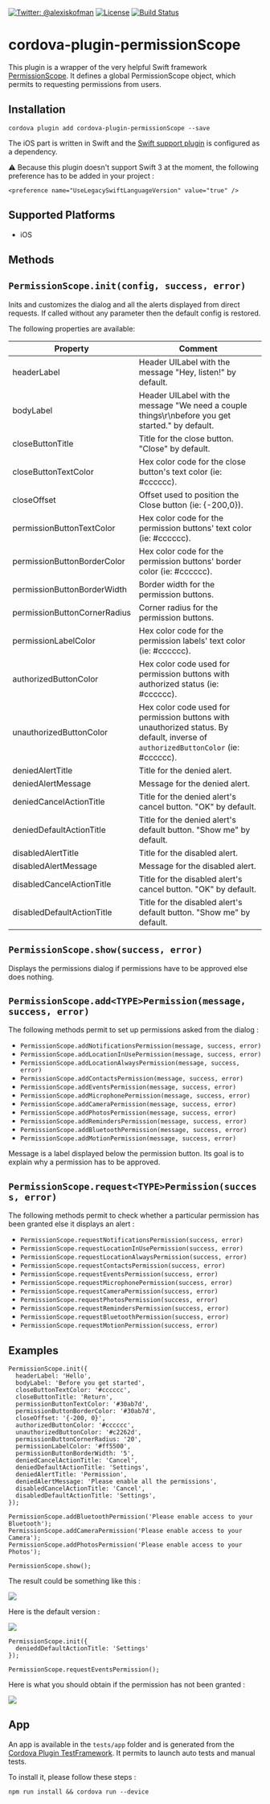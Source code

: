 [![Twitter: @alexiskofman](https://img.shields.io/badge/contact-@alexiskofman-blue.svg?style=flat)](https://twitter.com/alexiskofman)
[![License](https://img.shields.io/badge/license-apache2-green.svg?style=flat)](https://github.com/akofman/cordova-plugin-permissionScope/blob/master/LICENSE)
[![Build Status](https://travis-ci.org/akofman/cordova-plugin-permissionScope.svg?branch=master&style=flat)](https://travis-ci.org/akofman/cordova-plugin-permissionScope)

# cordova-plugin-permissionScope

This plugin is a wrapper of the very helpful Swift framework [PermissionScope](https://github.com/akofman/permissionScope).
It defines a global PermissionScope object, which permits to requesting permissions from users.

## Installation

```
cordova plugin add cordova-plugin-permissionScope --save
```
The iOS part is written in Swift and the [Swift support plugin](https://github.com/akofman/cordova-plugin-add-swift-support) is configured as a dependency.

:warning: Because this plugin doesn't support Swift 3 at the moment, the following preference has to be added in your project :

`<preference name="UseLegacySwiftLanguageVersion" value="true" />`

## Supported Platforms

- iOS

## Methods

## `PermissionScope.init(config, success, error)`
Inits and customizes the dialog and all the alerts displayed from direct requests.
If called without any parameter then the default config is restored.

The following properties are available:

Property | Comment
----- | -------
headerLabel | Header UILabel with the message "Hey, listen!" by default.
bodyLabel | Header UILabel with the message "We need a couple things\r\nbefore you get started." by default.
closeButtonTitle | Title for the close button. "Close" by default.
closeButtonTextColor | Hex color code for the close button's text color (ie: #cccccc).
closeOffset | Offset used to position the Close button (ie: {-200,0}).
permissionButtonTextColor | Hex color code for the permission buttons' text color (ie: #cccccc).
permissionButtonBorderColor | Hex color code for the permission buttons' border color (ie: #cccccc).
permissionButtonΒorderWidth | Border width for the permission buttons.
permissionButtonCornerRadius | Corner radius for the permission buttons.
permissionLabelColor | Hex color code for the permission labels' text color (ie: #cccccc).
authorizedButtonColor | Hex color code used for permission buttons with authorized status (ie: #cccccc).
unauthorizedButtonColor | Hex color code used for permission buttons with unauthorized status. By default, inverse of `authorizedButtonColor` (ie: #cccccc).
deniedAlertTitle | Title for the denied alert.
deniedAlertMessage | Message for the denied alert.
deniedCancelActionTitle | Title for the denied alert's cancel button. "OK" by default.
deniedDefaultActionTitle | Title for the denied alert's default button. "Show me" by default.
disabledAlertTitle | Title for the disabled alert.
disabledAlertMessage | Message for the disabled alert.
disabledCancelActionTitle | Title for the disabled alert's cancel button. "OK" by default.
disabledDefaultActionTitle | Title for the disabled alert's default button. "Show me" by default.

## `PermissionScope.show(success, error)`
Displays the permissions dialog if permissions have to be approved else does nothing.

## `PermissionScope.add<TYPE>Permission(message, success, error)`
The following methods permit to set up permissions asked from the dialog :
- `PermissionScope.addNotificationsPermission(message, success, error)`
- `PermissionScope.addLocationInUsePermission(message, success, error)`
- `PermissionScope.addLocationAlwaysPermission(message, success, error)`
- `PermissionScope.addContactsPermission(message, success, error)`
- `PermissionScope.addEventsPermission(message, success, error)`
- `PermissionScope.addMicrophonePermission(message, success, error)`
- `PermissionScope.addCameraPermission(message, success, error)`
- `PermissionScope.addPhotosPermission(message, success, error)`
- `PermissionScope.addRemindersPermission(message, success, error)`
- `PermissionScope.addBluetoothPermission(message, success, error)`
- `PermissionScope.addMotionPermission(message, success, error)`

Message is a label displayed below the permission button. Its goal is to explain why a permission has to be approved.

## `PermissionScope.request<TYPE>Permission(success, error)`
The following methods permit to check whether a particular permission has been granted else it displays an alert :
- `PermissionScope.requestNotificationsPermission(success, error)`
- `PermissionScope.requestLocationInUsePermission(success, error)`
- `PermissionScope.requestLocationAlwaysPermission(success, error)`
- `PermissionScope.requestContactsPermission(success, error)`
- `PermissionScope.requestEventsPermission(success, error)`
- `PermissionScope.requestMicrophonePermission(success, error)`
- `PermissionScope.requestCameraPermission(success, error)`
- `PermissionScope.requestPhotosPermission(success, error)`
- `PermissionScope.requestRemindersPermission(success, error)`
- `PermissionScope.requestBluetoothPermission(success, error)`
- `PermissionScope.requestMotionPermission(success, error)`

## Examples

```
PermissionScope.init({
  headerLabel: 'Hello',
  bodyLabel: 'Before you get started',
  closeButtonTextColor: '#cccccc',
  closeButtonTitle: 'Return',
  permissionButtonTextColor: '#30ab7d',
  permissionButtonBorderColor: '#30ab7d',
  closeOffset: '{-200, 0}',
  authorizedButtonColor: '#cccccc',
  unauthorizedButtonColor: '#c2262d',
  permissionButtonCornerRadius: '20',
  permissionLabelColor: '#ff5500',
  permissionButtonΒorderWidth: '5',
  deniedCancelActionTitle: 'Cancel',
  deniedDefaultActionTitle: 'Settings',
  deniedAlertTitle: 'Permission',
  deniedAlertMessage: 'Please enable all the permissions',
  disabledCancelActionTitle: 'Cancel',
  disabledDefaultActionTitle: 'Settings',
});

PermissionScope.addBluetoothPermission('Please enable access to your Bluetooth');
PermissionScope.addCameraPermission('Please enable access to your Camera');
PermissionScope.addPhotosPermission('Please enable access to your Photos');

PermissionScope.show();
```

The result could be something like this :

![](https://cloud.githubusercontent.com/assets/579922/15592265/95a4e0f0-23a2-11e6-8b58-44e9d858963a.jpeg)

Here is the default version :

![](https://cloud.githubusercontent.com/assets/579922/15592266/97be6640-23a2-11e6-9213-68a3321f20b8.jpeg)

```
PermissionScope.init({
  denieddDefaultActionTitle: 'Settings'
});

PermissionScope.requestEventsPermission();
```
Here is what you should obtain if the permission has not been granted :

![](https://cloud.githubusercontent.com/assets/579922/15592735/7da12b86-23a6-11e6-8a1b-a9d995d5e4a8.jpg)

## App

An app is available in the `tests/app` folder and is generated from the [Cordova Plugin TestFramework](https://github.com/apache/cordova-plugin-test-framework).
It permits to launch auto tests and manual tests.

To install it, please follow these steps :

```
npm run install && cordova run --device
```

